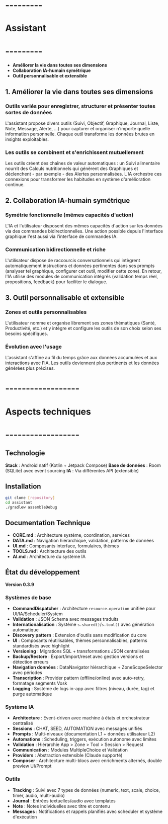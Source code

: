 # --------- #
# Assistant #
# --------- #

- **Améliorer la vie dans toutes ses dimensions**
- **Collaboration IA-humain symétrique** 
- **Outil personnalisable et extensible**

## 1. Améliorer la vie dans toutes ses dimensions

### Outils variés pour enregistrer, structurer et présenter toutes sortes de données
L'assistant propose divers outils (Suivi, Objectif, Graphique, Journal, Liste, Note, Message, Alerte, ...) pour capturer et organiser n'importe quelle information personnelle. Chaque outil transforme les données brutes en insights exploitables.

### Les outils se combinent et s'enrichissent mutuellement
Les outils créent des chaînes de valeur automatiques : un Suivi alimentaire nourrit des Calculs nutritionnels qui génèrent des Graphiques et déclenchent - par exemple - des Alertes personnalisées. L'IA orchestre ces connexions pour transformer les habitudes en système d'amélioration continue.


## 2. Collaboration IA-humain symétrique

### Symétrie fonctionnelle (mêmes capacités d'action)
L'IA et l'utilisateur disposent des mêmes capacités d'action sur les données via des commandes bidirectionnelles. Une action possible depuis l'interface graphique l'est aussi via l'interface de commandes IA.

### Communication bidirectionnelle et riche
L'utilisateur dispose de raccourcis conversationnels qui intègrent automatiquement instructions et données pertinentes dans ses prompts (analyser tel graphique, configurer cet outil, modifier cette zone). En retour, l'IA utilise des modules de communication intégrés (validation temps réel, propositions, feedback) pour faciliter le dialogue.


## 3. Outil personnalisable et extensible

### Zones et outils personnalisables
L'utilisateur nomme et organise librement ses zones thématiques (Santé, Productivité, etc.) et y intègre et configure les outils de son choix selon ses besoins spécifiques.

### Évolution avec l'usage
L'assistant s'affine au fil du temps grâce aux données accumulées et aux interactions avec l'IA. Les outils deviennent plus pertinents et les données générées plus précises.


# ------------------ #
# Aspects techniques #
# ------------------ #

## Technologie

**Stack** : Android natif (Kotlin + Jetpack Compose)
**Base de données** : Room (SQLite) avec event sourcing
**IA** : Via différentes API (extensible)


## Installation

```bash
git clone [repository]
cd assistant
./gradlew assembleDebug
```

## Documentation Technique

- **CORE.md** : Architecture système, coordination, services
- **DATA.md** : Navigation hiérarchique, validation, patterns de données
- **UI.md** : Composants interface, formulaires, thèmes
- **TOOLS.md** : Architecture des outils
- **AI.md** : Architecture du système IA



## État du développement

**Version 0.3.9**

### Systèmes de base

- **CommandDispatcher** : Architecture `resource.operation` unifiée pour UI/IA/Scheduler/System
- **Validation** : JSON Schema avec messages traduits
- **Internationalisation** : Système `s.shared()`/`s.tool()` avec génération automatique
- **Discovery pattern** : Extension d'outils sans modification du core
- **UI** : Composants réutilisables, thèmes personnalisables, patterns standardisés avec highlight
- **Versioning** : Migrations SQL + transformations JSON centralisées
- **Backup/Restore** : Export/import/reset avec gestion versions et détection erreurs
- **Navigation données** : DataNavigator hiérarchique + ZoneScopeSelector avec périodes
- **Transcription** : Provider pattern (offline/online) avec auto-retry, formatage segments Vosk
- **Logging** : Système de logs in-app avec filtres (niveau, durée, tag) et purge automatique

### Système IA

- **Architecture** : Event-driven avec machine à états et orchestrateur centralisé
- **Sessions** : CHAT, SEED, AUTOMATION avec messages unifiés
- **Prompts** : Multi-niveaux (documentation L1 + données utilisateur L2)
- **Automations** : Scheduling, triggers, exécution autonome avec limites
- **Validation** : Hiérarchie App > Zone > Tool > Session > Request
- **Communication** : Modules MultipleChoice et Validation
- **Providers** : Abstraction extensible (Claude supporté)
- **Composer** : Architecture multi-blocs avec enrichments alternés, double preview UI/Prompt

### Outils

- **Tracking** : Suivi avec 7 types de données (numeric, text, scale, choice, timer, audio, multi-audio)
- **Journal** : Entrées textuelles/audio avec templates
- **Note** : Notes individuelles avec titre et contenu
- **Messages** : Notifications et rappels planifiés avec scheduler et système d'exécution



